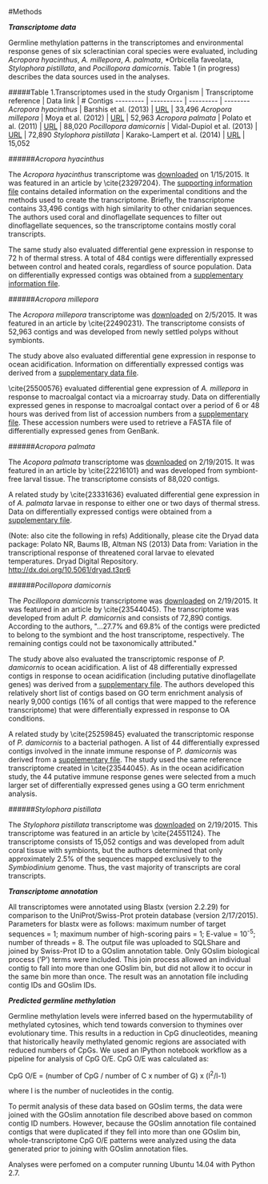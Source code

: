 #Methods

_**Transcriptome data**_

Germline methylation patterns in the transcriptomes and environmental response genes of six scleractinian coral species were evaluated, including *Acropora hyacinthus*, *A. millepora*, *A. palmata*, *Orbicella faveolata, *Stylophora pistillata*, and *Pocillopora damicornis*. Table 1 (in progress) describes the data sources used in the analyses. 

#####Table 1.Transcriptomes used in the study
Organism | Transcriptome reference | Data link | # Contigs
--------- | ---------- | --------- | --------
*Acropora hyacinthus* | Barshis et al. (2013) | [URL](http://palumbi.stanford.edu/data/33496_Ahyacinthus_CoralContigs.fasta.zip) | 33,496
*Acropora millepora* | Moya et al. (2012) | [URL](http://www.ncbi.nlm.nih.gov/nuccore?term=74409%5BBioProject%5D) | 52,963
*Acropora palmata* | Polato et al. (2011) | [URL](https://usegalaxy.org/datasets/cb51c4a06d7ae94e/display?to_ext=fasta) | 88,020
*Pocillopora damicornis* | Vidal-Dupiol et al. (2013) | [URL](http://2ei.univ-perp.fr/telechargement/transcriptomes/blast2go_fasta_Pdamv2.zip) | 72,890
*Stylophora pistillata* | Karako-Lampert et al. (2014) | [URL](http://data.centrescientifique.mc/Data/454Isotigs.fas.zip) | 15,052

######*Acropora hyacinthus*

The *Acropora hyacinthus* transcriptome was [downloaded](http://palumbi.stanford.edu/data/33496_Ahyacinthus_CoralContigs.fasta.zip) on 1/15/2015. It was featured in an article by \cite{23297204}. The [supporting information file](http://www.pnas.org/content/suppl/2013/01/02/1210224110.DCSupplemental/pnas.201210224SI.pdf) contains detailed information on the experimental conditions and the methods used to create the transcriptome. Briefly, the transcriptome contains 33,496 contigs with high similarity to other cnidarian sequences. The authors used coral and dinoflagellate sequences to filter out dinoflagellate sequences, so the transcriptome contains mostly coral transcripts. 

The same study also evaluated differential gene expression in response to 72 h of thermal stress. A total of 484 contigs were differentially expressed between control and heated corals, regardless of source population. Data on differentially expressed contigs was obtained from a [supplementary information file](http://www.pnas.org/content/suppl/2013/01/02/1210224110.DCSupplemental/sd01.xlsx).

######*Acropora millepora*

The *Acropora millepora* transcriptome was [downloaded](http://www.ncbi.nlm.nih.gov/nuccore?term=74409%5BBioProject%5D) on 2/5/2015. It was featured in an article by \cite{22490231}. The transcriptome consists of 52,963 contigs and was developed from newly settled polyps without symbionts.

The study above also evaluated differential gene expression in response to ocean acidification. Information on differentially expressed contigs was derived from a [supplementary data file](http://onlinelibrary.wiley.com/store/10.1111/j.1365-294X.2012.05554.x/asset/supinfo/MEC_5554_sm_FigS1-S3_TableS1-S9.pdf?v=1&s=8986ebf969c7552ad857973fff80a0752f87a129).

\cite{25500576} evaluated differential gene expression of *A. millepora* in response to macroalgal contact via a microarray study. Data on differentially expressed genes in response to macroalgal contact over a period of 6 or 48 hours was derived from list of accession numbers from a [supplementary file](http://journals.plos.org/plosone/article/asset?unique&id=info:doi/10.1371/journal.pone.0114525.s002). These accession numbers were used to retrieve a FASTA file of differentially expressed genes from GenBank.

######*Acropora palmata*

The *Acopora palmata* transcriptome was [downloaded](https://usegalaxy.org/datasets/cb51c4a06d7ae94e/display?to_ext=fasta) on 2/19/2015. It was featured in an article by \cite{22216101} and was developed from symbiont-free larval tissue. The transcriptome consists of 88,020 contigs.

A related study by \cite{23331636} evaluated differential gene expression in of *A. palmata* larvae in response to either one or two days of thermal stress. Data on differentially expressed contigs were obtained from a [supplementary file](http://datadryad.org/bitstream/handle/10255/dryad.39350/SuppTableS3_Final.xlsx?sequence=1).

(Note: also cite the following in refs)
Additionally, please cite the Dryad data package:
Polato NR, Baums IB, Altman NS (2013) Data from: Variation in the transcriptional response of threatened coral larvae to elevated temperatures. Dryad Digital Repository. http://dx.doi.org/10.5061/dryad.t3pr6

######*Pocillopora damicornis*

The *Pocillopora damicornis* transcriptome was [downloaded](http://2ei.univ-perp.fr/telechargement/transcriptomes/blast2go_fasta_Pdamv2.zip) on 2/19/2015. It was featured in an article by \cite{23544045}. The transcriptome was developed from adult *P. damicornis* and consists of 72,890 contigs. According to the authors, "...27.7% and 69.8% of the contigs were predicted to belong to the symbiont and the host transcriptome, respectively. The remaining contigs could not be taxonomically attributed." 

The study above also evaluated the transcriptomic response of *P. damicornis* to ocean acidification. A list of 48 differentially expressed contigs in response to ocean acidification (including putative dinoflagellate genes) was derived from a [supplementary file](http://journals.plos.org/plosone/article/asset?unique&id=info:doi/10.1371/journal.pone.0058652.s001). The authors developed this relatively short list of contigs based on GO term enrichment analysis of nearly 9,000 contigs (16% of all contigs that were mapped to the reference transcriptome) that were differentially expressed in response to OA conditions. 

A related study by \cite{25259845} evaluated the transcriptomic response of *P. damicornis* to a bacterial pathogen. A list of 44 differentially expressed contigs involved in the innate immune response of *P. damicornis* was derived from a [supplementary file](http://journals.plos.org/plosone/article/asset?unique&id=info:doi/10.1371/journal.pone.0107672.s003). The study used the same reference transcriptome created in \cite{23544045}. As in the ocean acidification study, the 44 putative immune response genes were selected from a much larger set of differentially expressed genes using a GO term enrichment analysis. 

######*Stylophora pistillata*

The *Stylophora pistillata* transcriptome was [downloaded](http://data.centrescientifique.mc/Data/454Isotigs.fas.zip) on 2/19/2015. This transcriptome was featured in an article by \cite{24551124}. The transcriptome consists of 15,052 contigs and was developed from adult coral tissue with symbionts, but the authors determined that only approximately 2.5% of the sequences mapped exclusively to the *Symbiodinium* genome. Thus, the vast majority of transcripts are coral transcripts.


_**Transcriptome annotation**_

All transcriptomes were annotated using Blastx (version 2.2.29) for comparison to the UniProt/Swiss-Prot protein database (version 2/17/2015). Parameters for blastx were as follows: maximum number of target sequences = 1; maximum number of high-scoring pairs = 1; E-value = 10<sup>-5</sup>; number of threads = 8. The output file was uploaded to SQLShare and joined by Swiss-Prot ID to a GOslim annotation table. Only GOslim biological process (’P’) terms were included. This join process allowed an individual contig to fall into more than one GOslim bin, but did not allow it to occur in the same bin more than once. The result was an annotation file including contig IDs and GOslim IDs.

_**Predicted germline methylation**_

Germline methylation levels were inferred based on the hypermutability of methylated cytosines, which tend towards conversion to thymines over evolutionary time. This results in a reduction in CpG dinucleotides, meaning that historically heavily methylated genomic regions are associated with reduced numbers of CpGs. We used an IPython notebook workflow as a pipeline for analysis of CpG O/E. CpG O/E 
was calculated as:

CpG O/E = (number of CpG / number of C x number of G) x (l<sup>2</sup>/l-1)

where l is the number of nucleotides in the contig.

To permit analysis of these data based on GOslim terms, the data were joined with the GOslim annotation file described above based on common contig ID numbers. However, because the GOslim annotation file contained contigs that were duplicated if they fell into more than one GOslim bin, whole-transcriptome CpG O/E patterns were analyzed using the data generated prior to joining with GOslim annotation files.

Analyses were perfomed on a computer running Ubuntu 14.04 with Python 2.7.